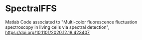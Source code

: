 # SpectralFFS
Matlab Code associated to "Multi-color fluorescence fluctuation spectroscopy in living cells via spectral detection", https://doi.org/10.1101/2020.12.18.423407
